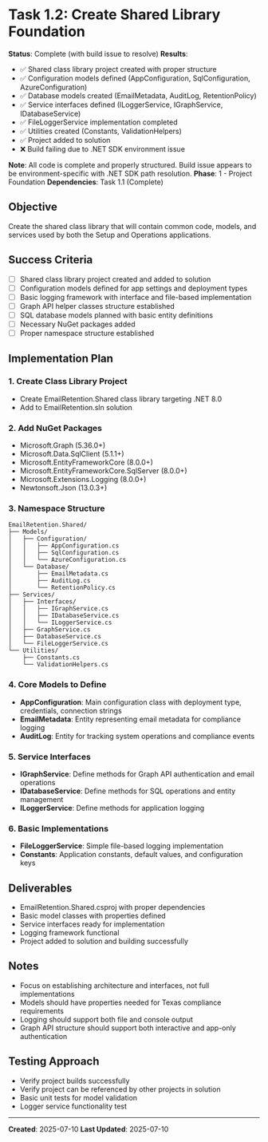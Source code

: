 # Task 1.2: Create Shared Library Foundation

**Status**: Complete (with build issue to resolve)
**Results**: 
- ✅ Shared class library project created with proper structure
- ✅ Configuration models defined (AppConfiguration, SqlConfiguration, AzureConfiguration)
- ✅ Database models created (EmailMetadata, AuditLog, RetentionPolicy)
- ✅ Service interfaces defined (ILoggerService, IGraphService, IDatabaseService)
- ✅ FileLoggerService implementation completed
- ✅ Utilities created (Constants, ValidationHelpers)
- ✅ Project added to solution
- ❌ Build failing due to .NET SDK environment issue

**Note**: All code is complete and properly structured. Build issue appears to be environment-specific with .NET SDK path resolution.
**Phase**: 1 - Project Foundation
**Dependencies**: Task 1.1 (Complete)

## Objective
Create the shared class library that will contain common code, models, and services used by both the Setup and Operations applications.

## Success Criteria
- [ ] Shared class library project created and added to solution
- [ ] Configuration models defined for app settings and deployment types
- [ ] Basic logging framework with interface and file-based implementation
- [ ] Graph API helper classes structure established
- [ ] SQL database models planned with basic entity definitions
- [ ] Necessary NuGet packages added
- [ ] Proper namespace structure established

## Implementation Plan

### 1. Create Class Library Project
- Create EmailRetention.Shared class library targeting .NET 8.0
- Add to EmailRetention.sln solution

### 2. Add NuGet Packages
- Microsoft.Graph (5.36.0+)
- Microsoft.Data.SqlClient (5.1.1+)
- Microsoft.EntityFrameworkCore (8.0.0+)
- Microsoft.EntityFrameworkCore.SqlServer (8.0.0+)
- Microsoft.Extensions.Logging (8.0.0+)
- Newtonsoft.Json (13.0.3+)

### 3. Namespace Structure
```
EmailRetention.Shared/
├── Models/
│   ├── Configuration/
│   │   ├── AppConfiguration.cs
│   │   ├── SqlConfiguration.cs
│   │   └── AzureConfiguration.cs
│   └── Database/
│       ├── EmailMetadata.cs
│       ├── AuditLog.cs
│       └── RetentionPolicy.cs
├── Services/
│   ├── Interfaces/
│   │   ├── IGraphService.cs
│   │   ├── IDatabaseService.cs
│   │   └── ILoggerService.cs
│   ├── GraphService.cs
│   ├── DatabaseService.cs
│   └── FileLoggerService.cs
└── Utilities/
    ├── Constants.cs
    └── ValidationHelpers.cs
```

### 4. Core Models to Define
- **AppConfiguration**: Main configuration class with deployment type, credentials, connection strings
- **EmailMetadata**: Entity representing email metadata for compliance logging
- **AuditLog**: Entity for tracking system operations and compliance events

### 5. Service Interfaces
- **IGraphService**: Define methods for Graph API authentication and email operations
- **IDatabaseService**: Define methods for SQL operations and entity management
- **ILoggerService**: Define methods for application logging

### 6. Basic Implementations
- **FileLoggerService**: Simple file-based logging implementation
- **Constants**: Application constants, default values, and configuration keys

## Deliverables
- EmailRetention.Shared.csproj with proper dependencies
- Basic model classes with properties defined
- Service interfaces ready for implementation
- Logging framework functional
- Project added to solution and building successfully

## Notes
- Focus on establishing architecture and interfaces, not full implementations
- Models should have properties needed for Texas compliance requirements
- Logging should support both file and console output
- Graph API structure should support both interactive and app-only authentication

## Testing Approach
- Verify project builds successfully
- Verify project can be referenced by other projects in solution
- Basic unit tests for model validation
- Logger service functionality test

---
**Created**: 2025-07-10
**Last Updated**: 2025-07-10